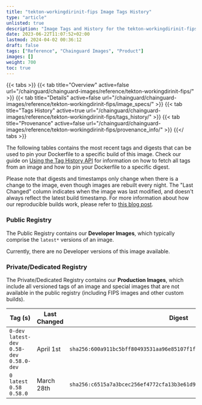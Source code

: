 ```yaml
---
title: "tekton-workingdirinit-fips Image Tags History"
type: "article"
unlisted: true
description: "Image Tags and History for the tekton-workingdirinit-fips Chainguard Image"
date: 2023-06-22T11:07:52+02:00
lastmod: 2024-04-02 00:36:12
draft: false
tags: ["Reference", "Chainguard Images", "Product"]
images: []
weight: 700
toc: true
---
```


{{< tabs >}}
{{< tab title="Overview" active=false url="/chainguard/chainguard-images/reference/tekton-workingdirinit-fips/" >}}
{{< tab title="Details" active=false url="/chainguard/chainguard-images/reference/tekton-workingdirinit-fips/image_specs/" >}}
{{< tab title="Tags History" active=true url="/chainguard/chainguard-images/reference/tekton-workingdirinit-fips/tags_history/" >}}
{{< tab title="Provenance" active=false url="/chainguard/chainguard-images/reference/tekton-workingdirinit-fips/provenance_info/" >}}
{{</ tabs >}}

The following tables contains the most recent tags and digests that can be used to pin your Dockerfile to a specific build of this image. Check our guide on [Using the Tag History API](/chainguard/chainguard-images/using-the-tag-history-api/) for information on how to fetch all tags from an image and how to pin your Dockerfile to a specific digest.

Please note that digests and timestamps only change when there is a change to the image, even though images are rebuilt every night. The "Last Changed" column indicates when the image was last modified, and doesn't always reflect the latest build timestamp. For more information about how our reproducible builds work, please refer to [this blog post](https://www.chainguard.dev/unchained/reproducing-chainguards-reproducible-image-builds).

### Public Registry
The Public Registry contains our **Developer Images**, which typically comprise the `latest*` versions of an image.

Currently, there are no Developer versions of this image available.

### Private/Dedicated Registry
The Private/Dedicated Registry contains our **Production Images**, which include all versioned tags of an image and special images that are not available in the public registry (including FIPS images and other custom builds).

| Tag (s)                                       | Last Changed | Digest                                                                    |
|-----------------------------------------------|--------------|---------------------------------------------------------------------------|
|  `0-dev` `latest-dev` `0.58-dev` `0.58.0-dev` | April 1st    | `sha256:600a911bc5bff80493531aa96e85107f1f1b61e092b22e272363ae84061da841` |
|  `0` `latest` `0.58` `0.58.0`                 | March 28th   | `sha256:c6515a7a3bcec256ef4772cfa13b3e61d90d85473236ccc19ec6a45eb92b6629` |

